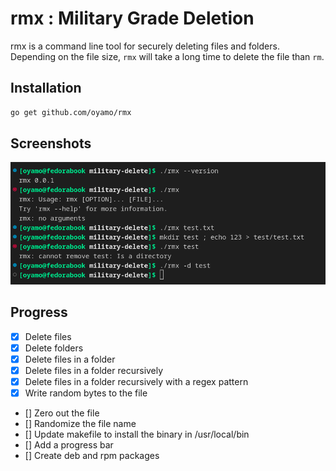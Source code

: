 # rmx : Military Grade Deletion
rmx is a command line tool for securely deleting files and folders. 
Depending on the file size, `rmx` will take a long time to delete the file than `rm`.

## Installation
```bash
go get github.com/oyamo/rmx

```

## Screenshots
![rmx](assets/Screenshot%20from%202022-10-21%2016-45-05.png)

## Progress
- [x] Delete files
- [x] Delete folders
- [x] Delete files in a folder
- [x] Delete files in a folder recursively
- [x] Delete files in a folder recursively with a regex pattern
- [x] Write random bytes to the file
- [] Zero out the file
- [] Randomize the file name
- [] Update makefile to install the binary in /usr/local/bin
- [] Add a progress bar
- [] Create deb and rpm packages

